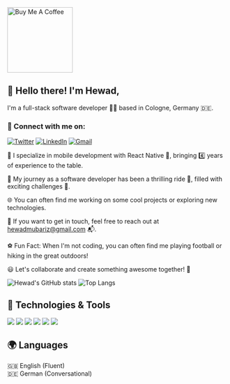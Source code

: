 <a href="https://www.buymeacoffee.com/hewad" target="_blank">
    <img src="https://cdn.buymeacoffee.com/buttons/v2/default-yellow.png" alt="Buy Me A Coffee" width="150" />
</a>

## 👋 Hello there! I'm Hewad,

I'm a full-stack software developer 👨‍💻 based in Cologne, Germany 🇩🇪.

### 🔗 Connect with me on:
[![Twitter](https://img.shields.io/badge/Twitter-%231DA1F2.svg?style=for-the-badge&logo=X&logoColor=white&color=black)](https://twitter.com/hewad_mubariz) 
[![LinkedIn](https://img.shields.io/badge/linkedin-%230077B5.svg?style=for-the-badge&logo=linkedin&logoColor=white)](https://www.linkedin.com/in/hewad-mubariz/) 
[![Gmail](https://img.shields.io/badge/Gmail-D14836?style=for-the-badge&logo=gmail&logoColor=white)](mailto:hewadmubariz@gmail.com)

💼 I specialize in mobile development with React Native 📱, bringing 4️⃣ years of experience to the table.

🚀 My journey as a software developer has been a thrilling ride 🎢, filled with exciting challenges 💪.

🌐 You can often find me working on some cool projects or exploring new technologies.

📧 If you want to get in touch, feel free to reach out at hewadmubariz@gmail.com 📬.

⚽️ Fun Fact: When I'm not coding, you can often find me playing football or hiking in the great outdoors!

😃 Let's collaborate and create something awesome together! 🤝

![Hewad's GitHub stats](https://github-readme-stats.vercel.app/api?username=hewad-mubariz&show_icons=true&theme=radical)
![Top Langs](https://github-readme-stats.vercel.app/api/top-langs/?username=hewad-mubariz&layout=compact)

## 🔧 Technologies & Tools
[![](https://img.shields.io/badge/javascript-%23323330.svg?style=for-the-badge&logo=javascript&logoColor=%23F7DF1E)](https://developer.mozilla.org/en-US/docs/Web/JavaScript) 
[![](https://img.shields.io/badge/typescript-%23007ACC.svg?style=for-the-badge&logo=typescript&logoColor=white)](https://www.typescriptlang.org/) 
[![](https://img.shields.io/badge/node.js-6DA55F?style=for-the-badge&logo=node.js&logoColor=white)](https://nodejs.org/) 
[![](https://img.shields.io/badge/react-%2320232a.svg?style=for-the-badge&logo=react&logoColor=%2361DAFB)](https://reactjs.org/) 
[![](https://img.shields.io/badge/react_native-%2320232a.svg?style=for-the-badge&logo=react&logoColor=%2361DAFB)](https://reactnative.dev/) 
[![](https://img.shields.io/badge/vuejs-%2335495e.svg?style=for-the-badge&logo=vuedotjs&logoColor=%234FC08D)](https://vuejs.org/)

## 🌍 Languages
🇬🇧 English (Fluent)  
🇩🇪 German (Conversational)
